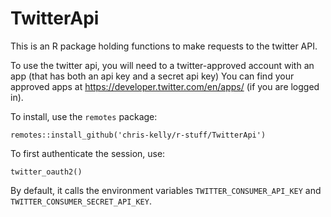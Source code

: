 # TwitterApi

This is an R package holding functions to make requests to the twitter API.

To use the twitter api, you will need to a twitter-approved account with an app (that has both an api key and a secret api key)
You can find your approved apps at https://developer.twitter.com/en/apps/ (if you are logged in).

To install, use the `remotes` package:

```remotes::install_github('chris-kelly/r-stuff/TwitterApi')```

To first authenticate the session, use:

```twitter_oauth2()```

By default, it calls the environment variables `TWITTER_CONSUMER_API_KEY` and `TWITTER_CONSUMER_SECRET_API_KEY`.

